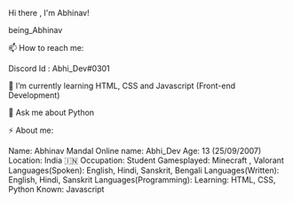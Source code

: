 Hi there , I'm Abhinav!
  



being_Abhinav




📫 How to reach me:

Discord Id : Abhi_Dev#0301

🌱 I’m currently learning HTML, CSS and Javascript (Front-end Development)

💬 Ask me about Python

⚡ About me:

Name: Abhinav Mandal
Online name: Abhi_Dev
Age: 13 (25/09/2007)
Location: India 🇮🇳
Occupation: Student
Gamesplayed: Minecraft , Valorant
Languages(Spoken): English, Hindi, Sanskrit, Bengali
Languages(Written): English, Hindi, Sanskrit
Languages(Programming):
Learning: HTML, CSS, Python
Known: Javascript
